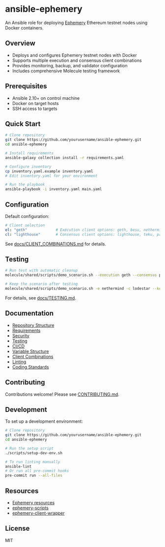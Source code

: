 # ansible-ephemery

An Ansible role for deploying [Ephemery](https://ephemery.dev/) Ethereum testnet nodes using Docker containers.

## Overview

- Deploys and configures Ephemery testnet nodes with Docker
- Supports multiple execution and consensus client combinations
- Provides monitoring, backup, and validator configuration
- Includes comprehensive Molecule testing framework

## Prerequisites

- Ansible 2.10+ on control machine
- Docker on target hosts
- SSH access to targets

## Quick Start

```bash
# Clone repository
git clone https://github.com/yourusername/ansible-ephemery.git
cd ansible-ephemery

# Install requirements
ansible-galaxy collection install -r requirements.yaml

# Configure inventory
cp inventory.yaml.example inventory.yaml
# Edit inventory.yaml for your environment

# Run the playbook
ansible-playbook -i inventory.yaml main.yaml
```

## Configuration

Default configuration:

```yaml
# Client selection
el: "geth"             # Execution client options: geth, besu, nethermind, reth, erigon
cl: "lighthouse"       # Consensus client options: lighthouse, teku, prysm, lodestar
```

See [docs/CLIENT_COMBINATIONS.md](docs/CLIENT_COMBINATIONS.md) for details.

## Testing

```bash
# Run test with automatic cleanup
molecule/shared/scripts/demo_scenario.sh --execution geth --consensus prysm

# Keep the scenario after testing
molecule/shared/scripts/demo_scenario.sh -e nethermind -c lodestar --keep
```

For details, see [docs/TESTING.md](docs/TESTING.md).

## Documentation

- [Repository Structure](docs/REPOSITORY_STRUCTURE.md)
- [Requirements](docs/REQUIREMENTS.md)
- [Security](docs/SECURITY.md)
- [Testing](docs/TESTING.md)
- [CI/CD](docs/CI_CD.md)
- [Variable Structure](docs/VARIABLE_STRUCTURE.md)
- [Client Combinations](docs/CLIENT_COMBINATIONS.md)
- [Linting](docs/LINTING.md)
- [Coding Standards](docs/CODING_STANDARDS.md)

## Contributing

Contributions welcome! Please see [CONTRIBUTING.md](CONTRIBUTING.md).

## Development

To set up a development environment:

```bash
# Clone repository
git clone https://github.com/yourusername/ansible-ephemery.git
cd ansible-ephemery

# Run the setup script
./scripts/setup-dev-env.sh

# To run linting manually
ansible-lint
# Or run all pre-commit hooks
pre-commit run --all-files
```

## Resources

- [Ephemery resources](https://github.com/ephemery-testnet/ephemery-resources)
- [ephemery-scripts](https://github.com/ephemery-testnet/ephemery-scripts)
- [ephemery-client-wrapper](https://github.com/pk910/ephemery-client-wrapper)

## License

MIT
